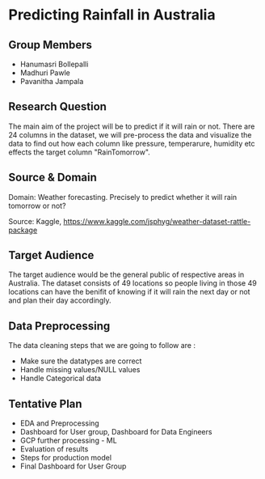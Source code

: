 # Predicting Rainfall in Australia

## Group Members
* Hanumasri Bollepalli
* Madhuri Pawle
* Pavanitha Jampala

## Research Question

The main aim of the project will be to predict if it will rain or not. There are 24 columns in the dataset, we will pre-process the data and visualize the data to find out how each column like pressure, temperarure, humidity etc effects the target column "RainTomorrow".

## Source & Domain

Domain: Weather forecasting. Precisely to predict whether it will rain tomorrow or not?

Source: Kaggle, https://www.kaggle.com/jsphyg/weather-dataset-rattle-package

## Target Audience

The target audience would be the general public of respective areas in Australia. The dataset consists of 49 locations so people living in those 49 locations can have the benifit of knowing if it will rain the next day or not and plan their day accordingly.

## Data Preprocessing

The data cleaning steps that we are going to follow are :
* Make sure the datatypes are correct
* Handle missing values/NULL values
* Handle Categorical data

## Tentative Plan

* EDA and Preprocessing
* Dashboard for User group, Dashboard for Data Engineers
* GCP further processing - ML
* Evaluation of results
* Steps for production model
* Final Dashboard for User Group
